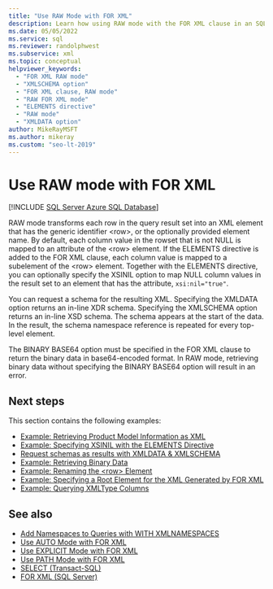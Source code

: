 ```yaml
---
title: "Use RAW Mode with FOR XML"
description: Learn how using RAW mode with the FOR XML clause in an SQL query transforms the resulting XML data.
ms.date: 05/05/2022
ms.service: sql
ms.reviewer: randolphwest
ms.subservice: xml
ms.topic: conceptual
helpviewer_keywords:
  - "FOR XML RAW mode"
  - "XMLSCHEMA option"
  - "FOR XML clause, RAW mode"
  - "RAW FOR XML mode"
  - "ELEMENTS directive"
  - "RAW mode"
  - "XMLDATA option"
author: MikeRayMSFT
ms.author: mikeray
ms.custom: "seo-lt-2019"
---
```

# Use RAW mode with FOR XML

[!INCLUDE [SQL Server Azure SQL Database](../../includes/applies-to-version/sql-asdb.md)]

RAW mode transforms each row in the query result set into an XML element that has the generic identifier \<row>, or the optionally provided element name. By default, each column value in the rowset that is not NULL is mapped to an attribute of the \<row> element. If the ELEMENTS directive is added to the FOR XML clause, each column value is mapped to a subelement of the \<row> element. Together with the ELEMENTS directive, you can optionally specify the XSINIL option to map NULL column values in the result set to an element that has the attribute, `xsi:nil="true"`.

You can request a schema for the resulting XML. Specifying the XMLDATA option returns an in-line XDR schema. Specifying the XMLSCHEMA option returns an in-line XSD schema. The schema appears at the start of the data. In the result, the schema namespace reference is repeated for every top-level element.

The BINARY BASE64 option must be specified in the FOR XML clause to return the binary data in base64-encoded format. In RAW mode, retrieving binary data without specifying the BINARY BASE64 option will result in an error.

## Next steps

This section contains the following examples:

- [Example: Retrieving Product Model Information as XML](../../relational-databases/xml/example-retrieving-product-model-information-as-xml.md)
- [Example: Specifying XSINIL with the ELEMENTS Directive](../../relational-databases/xml/example-specifying-xsinil-with-the-elements-directive.md)
- [Request schemas as results with XMLDATA & XMLSCHEMA](../../relational-databases/xml/example-requesting-schemas-as-results-with-the-xmldata-and-xmlschema-options.md)
- [Example: Retrieving Binary Data](../../relational-databases/xml/example-retrieving-binary-data.md)
- [Example: Renaming the &#60;row&#62; Element](../../relational-databases/xml/example-renaming-the-row-element.md)
- [Example: Specifying a Root Element for the XML Generated by FOR XML](../../relational-databases/xml/example-specifying-a-root-element-for-the-xml-generated-by-for-xml.md)
- [Example: Querying XMLType Columns](../../relational-databases/xml/example-querying-xmltype-columns.md)

## See also

- [Add Namespaces to Queries with WITH XMLNAMESPACES](../../relational-databases/xml/add-namespaces-to-queries-with-with-xmlnamespaces.md)
- [Use AUTO Mode with FOR XML](../../relational-databases/xml/use-auto-mode-with-for-xml.md)
- [Use EXPLICIT Mode with FOR XML](../../relational-databases/xml/use-explicit-mode-with-for-xml.md)
- [Use PATH Mode with FOR XML](../../relational-databases/xml/use-path-mode-with-for-xml.md)
- [SELECT (Transact-SQL)](../../t-sql/queries/select-transact-sql.md)
- [FOR XML (SQL Server)](../../relational-databases/xml/for-xml-sql-server.md)
